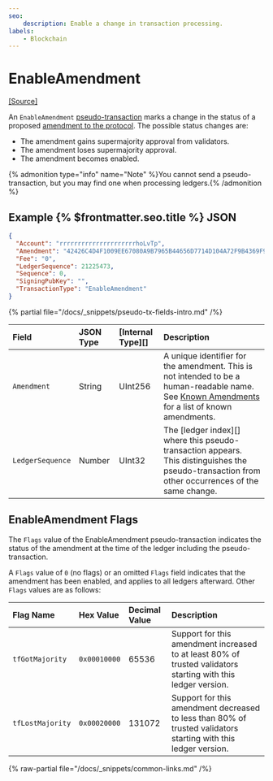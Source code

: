 ```yaml
---
seo:
    description: Enable a change in transaction processing.
labels:
    - Blockchain
---
```

# EnableAmendment
[[Source]](https://github.com/XRPLF/rippled/blob/master/src/xrpld/app/tx/detail/Change.cpp "Source")

An `EnableAmendment` [pseudo-transaction](./index.md) marks a change in the status of a proposed [amendment to the protocol](../../../../concepts/networks-and-servers/amendments.md). The possible status changes are:

- The amendment gains supermajority approval from validators.
- The amendment loses supermajority approval.
- The amendment becomes enabled.

{% admonition type="info" name="Note" %}You cannot send a pseudo-transaction, but you may find one when processing ledgers.{% /admonition %}

## Example {% $frontmatter.seo.title %} JSON

```json
{
  "Account": "rrrrrrrrrrrrrrrrrrrrrhoLvTp",
  "Amendment": "42426C4D4F1009EE67080A9B7965B44656D7714D104A72F9B4369F97ABF044EE",
  "Fee": "0",
  "LedgerSequence": 21225473,
  "Sequence": 0,
  "SigningPubKey": "",
  "TransactionType": "EnableAmendment"
}  
```


{% partial file="/docs/_snippets/pseudo-tx-fields-intro.md" /%}

| Field            | JSON Type | [Internal Type][] | Description               |
|:-----------------|:----------|:------------------|:--------------------------|
| `Amendment`      | String    | UInt256           | A unique identifier for the amendment. This is not intended to be a human-readable name. See [Known Amendments](../../../../../resources/known-amendments.md) for a list of known amendments. |
| `LedgerSequence` | Number    | UInt32            | The [ledger index][] where this pseudo-transaction appears. This distinguishes the pseudo-transaction from other occurrences of the same change. |

## EnableAmendment Flags

The `Flags` value of the EnableAmendment pseudo-transaction indicates the status of the amendment at the time of the ledger including the pseudo-transaction.

A `Flags` value of `0` (no flags) or an omitted `Flags` field indicates that the amendment has been enabled, and applies to all ledgers afterward. Other `Flags` values are as follows:

| Flag Name        | Hex Value    | Decimal Value | Description                |
|:-----------------|:-------------|:--------------|:---------------------------|
| `tfGotMajority`  | `0x00010000` | 65536         | Support for this amendment increased to at least 80% of trusted validators starting with this ledger version. |
| `tfLostMajority` | `0x00020000` | 131072        | Support for this amendment decreased to less than 80% of trusted validators starting with this ledger version. |

{% raw-partial file="/docs/_snippets/common-links.md" /%}
